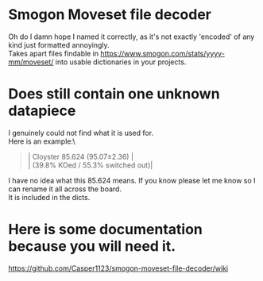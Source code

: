 # Smogon Moveset file decoder
Oh do I damn hope I named it correctly, as it's not exactly 'encoded' of any kind just formatted annoyingly.\
Takes apart files findable in https://www.smogon.com/stats/yyyy-mm/moveset/ into usable dictionaries in your projects.
# Does still contain one unknown datapiece
I genuinely could not find what it is used for.\
Here is an example:\
> | Cloyster 85.624 (95.07±2.36)           |\
> |	 (39.8% KOed / 55.3% switched out)|

I have no idea what this 85.624 means. If you know please let me know so I can rename it all across the board.\
It is included in the dicts.
# Here is some documentation because you will need it.
https://github.com/Casper1123/smogon-moveset-file-decoder/wiki

